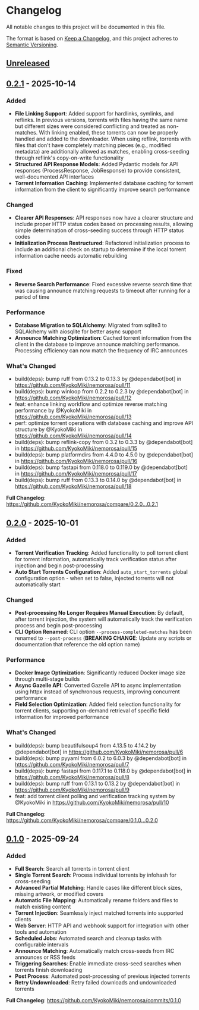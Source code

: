 # Changelog

All notable changes to this project will be documented in this file.

The format is based on [Keep a Changelog](https://keepachangelog.com/en/1.1.0/),
and this project adheres to [Semantic Versioning](https://semver.org/spec/v2.0.0.html).

## [Unreleased](https://github.com/KyokoMiki/nemorosa/compare/0.2.1...HEAD)

## [0.2.1](https://github.com/KyokoMiki/nemorosa/compare/0.2.0...0.2.1) - 2025-10-14

### Added

- **File Linking Support**: Added support for hardlinks, symlinks, and reflinks. In previous versions, torrents with files having the same name but different sizes were considered conflicting and treated as non-matches. With linking enabled, these torrents can now be properly handled and added to the downloader. When using reflink, torrents with files that don't have completely matching pieces (e.g., modified metadata) are additionally allowed as matches, enabling cross-seeding through reflink's copy-on-write functionality
- **Structured API Response Models**: Added Pydantic models for API responses (ProcessResponse, JobResponse) to provide consistent, well-documented API interfaces
- **Torrent Information Caching**: Implemented database caching for torrent information from the client to significantly improve search performance

### Changed

- **Clearer API Responses**: API responses now have a clearer structure and include proper HTTP status codes based on processing results, allowing simple determination of cross-seeding success through HTTP status codes
- **Initialization Process Restructured**: Refactored initialization process to include an additional check on startup to determine if the local torrent information cache needs automatic rebuilding

### Fixed

- **Reverse Search Performance**: Fixed excessive reverse search time that was causing announce matching requests to timeout after running for a period of time

### Performance

- **Database Migration to SQLAlchemy**: Migrated from sqlite3 to SQLAlchemy with aiosqlite for better async support
- **Announce Matching Optimization**: Cached torrent information from the client in the database to improve announce matching performance. Processing efficiency can now match the frequency of IRC announces

### What's Changed

* build(deps): bump ruff from 0.13.2 to 0.13.3 by @dependabot[bot] in https://github.com/KyokoMiki/nemorosa/pull/11
* build(deps): bump winloop from 0.2.2 to 0.2.3 by @dependabot[bot] in https://github.com/KyokoMiki/nemorosa/pull/12
* feat: enhance linking workflow and optimize reverse matching performance by @KyokoMiki in https://github.com/KyokoMiki/nemorosa/pull/13
* perf: optimize torrent operations with database caching and improve API structure by @KyokoMiki in https://github.com/KyokoMiki/nemorosa/pull/14
* build(deps): bump reflink-copy from 0.3.2 to 0.3.3 by @dependabot[bot] in https://github.com/KyokoMiki/nemorosa/pull/15
* build(deps): bump platformdirs from 4.4.0 to 4.5.0 by @dependabot[bot] in https://github.com/KyokoMiki/nemorosa/pull/16
* build(deps): bump fastapi from 0.118.0 to 0.119.0 by @dependabot[bot] in https://github.com/KyokoMiki/nemorosa/pull/17
* build(deps): bump ruff from 0.13.3 to 0.14.0 by @dependabot[bot] in https://github.com/KyokoMiki/nemorosa/pull/18

**Full Changelog**: https://github.com/KyokoMiki/nemorosa/compare/0.2.0...0.2.1

## [0.2.0](https://github.com/KyokoMiki/nemorosa/compare/0.1.0...0.2.0) - 2025-10-01

### Added

- **Torrent Verification Tracking**: Added functionality to poll torrent client for torrent information, automatically track verification status after injection and begin post-processing
- **Auto Start Torrents Configuration**: Added `auto_start_torrents` global configuration option - when set to false, injected torrents will not automatically start

### Changed

- **Post-processing No Longer Requires Manual Execution**: By default, after torrent injection, the system will automatically track the verification process and begin post-processing
- **CLI Option Renamed**: CLI option `--process-completed-matches` has been renamed to `--post-process` (**BREAKING CHANGE**: Update any scripts or documentation that reference the old option name)

### Performance

- **Docker Image Optimization**: Significantly reduced Docker image size through multi-stage builds
- **Async Gazelle API**: Converted Gazelle API to async implementation using httpx instead of synchronous requests, improving concurrent performance
- **Field Selection Optimization**: Added field selection functionality for torrent clients, supporting on-demand retrieval of specific field information for improved performance

### What's Changed

* build(deps): bump beautifulsoup4 from 4.13.5 to 4.14.2 by @dependabot[bot] in https://github.com/KyokoMiki/nemorosa/pull/6
* build(deps): bump pyyaml from 6.0.2 to 6.0.3 by @dependabot[bot] in https://github.com/KyokoMiki/nemorosa/pull/7
* build(deps): bump fastapi from 0.117.1 to 0.118.0 by @dependabot[bot] in https://github.com/KyokoMiki/nemorosa/pull/8
* build(deps): bump ruff from 0.13.1 to 0.13.2 by @dependabot[bot] in https://github.com/KyokoMiki/nemorosa/pull/9
* feat: add torrent client polling and verification tracking system by @KyokoMiki in https://github.com/KyokoMiki/nemorosa/pull/10

**Full Changelog**: https://github.com/KyokoMiki/nemorosa/compare/0.1.0...0.2.0

## [0.1.0](https://github.com/KyokoMiki/nemorosa/compare/0.0.1...0.1.0) - 2025-09-24

### Added

- **Full Search**: Search all torrents in torrent client
- **Single Torrent Search**: Process individual torrents by infohash for cross-seeding
- **Advanced Partial Matching**: Handle cases like different block sizes, missing artwork, or modified covers
- **Automatic File Mapping**: Automatically rename folders and files to match existing content
- **Torrent Injection**: Seamlessly inject matched torrents into supported clients
- **Web Server**: HTTP API and webhook support for integration with other tools and automation
- **Scheduled Jobs**: Automated search and cleanup tasks with configurable intervals
- **Announce Matching**: Automatically match cross-seeds from IRC announces or RSS feeds
- **Triggering Searches**: Enable immediate cross-seed searches when torrents finish downloading
- **Post Process**: Automated post-processing of previous injected torrents
- **Retry Undownloaded**: Retry failed downloads and undownloaded torrents

**Full Changelog**: https://github.com/KyokoMiki/nemorosa/commits/0.1.0

